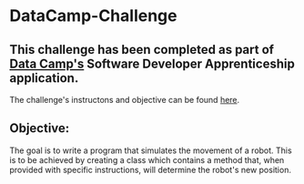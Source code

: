 # DataCamp-Challenge

## This challenge has been completed as part of [Data Camp's](https://www.datacamp.com/) Software Developer Apprenticeship application.
The challenge's instructons and objective can be found [here](https://github.com/datacamp-engineering/coding-test-simulate-a-robot).

## Objective:
The goal is to write a program that simulates the movement of a robot. This is to be achieved by creating a class which contains a method that, when provided with specific instructions, will determine the robot's new position.
